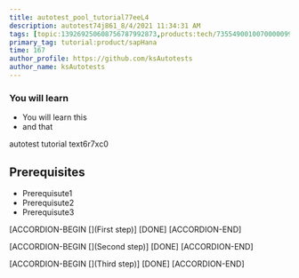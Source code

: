 ```yaml
---
title: autotest_pool_tutorial77eeL4
description: autotest74j861_8/4/2021 11:34:31 AM
tags: [topic:139269250608756787992873,products:tech/73554900100700000996,tutorial:experience/advanced]
primary_tag: tutorial:product/sapHana
time: 167
author_profile: https://github.com/ksAutotests
author_name: ksAutotests
---
```

### You will learn
- You will learn this
- and that

autotest tutorial text6r7xc0

## Prerequisites
- Prerequisute1
- Prerequisute2
- Prerequisute3

[ACCORDION-BEGIN [](First step)]
[DONE]
[ACCORDION-END]

[ACCORDION-BEGIN [](Second step)]
[DONE]
[ACCORDION-END]

[ACCORDION-BEGIN [](Third step)]
[DONE]
[ACCORDION-END]

